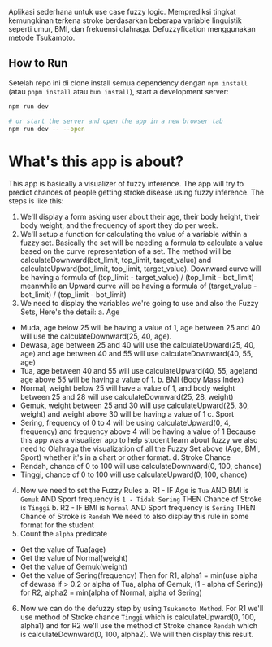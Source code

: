 Aplikasi sederhana untuk use case fuzzy logic. Memprediksi tingkat kemungkinan terkena stroke berdasarkan beberapa variable linguistik seperti umur, BMI, dan frekuensi olahraga. Defuzzyfication menggunakan metode Tsukamoto.

## How to Run

Setelah repo ini di clone install semua dependency dengan `npm install` (atau `pnpm install` atau `bun install`), start a development server:

```bash
npm run dev

# or start the server and open the app in a new browser tab
npm run dev -- --open
```

# What's this app is about?

This app is basically a visualizer of fuzzy inference. The app will try to predict chances of people getting stroke disease using fuzzy inference. The steps is like this:
1. We'll display a form asking user about their age, their body height, their body weight, and the frequency of sport they do per week.
2. We'll setup a function for calculating the value of a variable within a fuzzy set. Basically the set will be needing a formula to calculate a value based on the curve representation of a set. The method will be calculateDownward(bot_limit, top_limit, target_value) and calculateUpward(bot_limit, top_limit, target_value). Downward curve will be having a formula of (top_limit - target_value) / (top_limit - bot_limit) meanwhile an Upward curve will be having a formula of (target_value - bot_limit) / (top_limit - bot_limit)
3. We need to display the variables we're going to use and also the Fuzzy Sets, Here's the detail:
a. Age 
- Muda, age below 25 will be having a value of 1, age between 25 and 40 will use the calculateDownward(25, 40, age).
- Dewasa, age between 25 and 40 will use the calculateUpward(25, 40, age) and age between 40 and 55 will use calculateDownward(40, 55, age)
- Tua, age between 40 and 55 will use calculateUpward(40, 55, age)and age above 55 will be having a value of 1.
b. BMI (Body Mass Index)
- Normal, weight below 25 will have a value of 1, and body weight between 25 and 28 will use calculateDownward(25, 28, weight)
- Gemuk, weight between 25 and 30 will use calculateUpward(25, 30, weight) and weight above 30 will be having a value of 1
c. Sport
- Sering, frequency of 0 to 4 will be using calculateUpward(0, 4, frequency) and frequency above 4 will be having a value of 1
Because this app was a visualizer app to help student learn about fuzzy we also need to Olahraga the visualization of all the Fuzzy Set above (Age, BMI, Sport) whether it's in a chart or other format.
d. Stroke Chance
- Rendah, chance of 0 to 100 will use calculateDownward(0, 100, chance)
- Tinggi, chance of 0 to 100 will use calculateUpward(0, 100, chance)
4. Now we need to set the Fuzzy Rules
a. R1 - IF Age is `Tua` AND BMI is `Gemuk` AND Sport frequency is `1 - Tidak Sering` THEN Chance of Stroke is `Tinggi`
b. R2 - IF BMI is `Normal` AND Sport frequency is `Sering` THEN Chance of Stroke is `Rendah`
We need to also display this rule in some format for the student
5. Count the `alpha` predicate
- Get the value of Tua(age)
- Get the value of Normal(weight)
- Get the value of Gemuk(weight)
- Get the value of Sering(frequency)
Then for R1, alpha1 = min(use alpha of dewasa if > 0.2 or alpha of Tua, alpha of Gemuk, (1 - alpha of Sering))
for R2, alpha2 = min(alpha of Normal, alpha of Sering)
6. Now we can do the defuzzy step by using `Tsukamoto Method`. For R1 we'll use method of Stroke chance `Tinggi` which is calculateUpward(0, 100, alpha1) and for R2 we'll use the method of Stroke chance `Rendah` which is calculateDownward(0, 100, alpha2). We will then display this result.